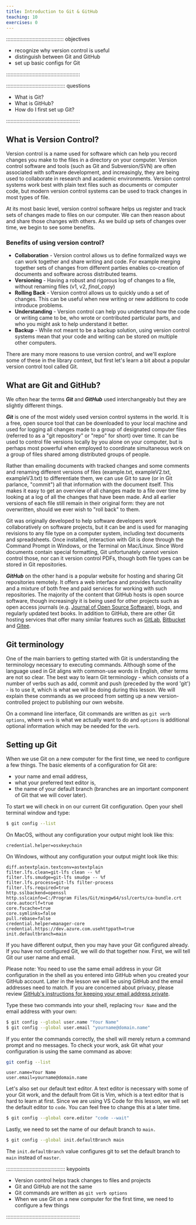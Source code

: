 ```yaml
---
title: Introduction to Git & GitHub
teaching: 10
exercises: 0
---
```


::::::::::::::::::::::::::::::::::::::: objectives

- recognize why version control is useful
- distinguish between Git and GitHub
- set up basic configs for Git

::::::::::::::::::::::::::::::::::::::::::::::::::

:::::::::::::::::::::::::::::::::::::::: questions

- What is Git?
- What is GitHub?
- How do I first set up Git?

::::::::::::::::::::::::::::::::::::::::::::::::::

## What is Version Control?

Version control is a name used for software which can help you record changes you make to the files in a directory on your computer. Version control software and tools (such as Git and Subversion/SVN) are often associated with software development, and increasingly, they are being used to collaborate in research and academic environments. Version control systems work best with plain text files such as documents or computer code, but modern version control systems can be used to track changes in most types of file.

At its most basic level, version control software helps us register and track sets of changes made to files on our computer. We can then reason about and share those changes with others. As we build up sets of changes over time, we begin to see some benefits.

### Benefits of using version control?

- **Collaboration** - Version control allows us to define formalized ways we can work together and share writing and code. For example merging together sets of changes from different parties enables co-creation of documents and software across distributed teams.
- **Versioning** - Having a robust and rigorous log of changes to a file, without renaming files (v1, v2, *final\_copy*)
- **Rolling Back** - Version control allows us to quickly undo a set of changes. This can be useful when new writing or new additions to code introduce problems.
- **Understanding** - Version control can help you understand how the code or writing came to be, who wrote or contributed particular parts, and who you might ask to help understand it better.
- **Backup** - While not meant to be a backup solution, using version control systems mean that your code and writing can be stored on multiple other computers.

There are many more reasons to use version control, and we'll explore some of these in the library context, but first let's learn a bit about a popular version control tool called Git.

## What are Git and GitHub?

We often hear the terms ***Git*** and ***GitHub*** used interchangeably but they are slightly different things.

***Git*** is one of the most widely used version control systems in the world. It is a free, open source tool that can be downloaded to your local machine and used for logging all changes made to a group of designated computer files (referred to as a "git repository" or "repo" for short) over time. It can be used to control file versions locally by you alone on your computer, but is perhaps most powerful when employed to coordinate simultaneous work on a group of files shared among distributed groups of people.

Rather than emailing documents with tracked changes and some comments and renaming different versions of files (example.txt, exampleV2.txt, exampleV3.txt) to differentiate them, we can use Git to save (or in Git parlance, "commit") all that information with the document itself. This makes it easy to get an overview of all changes made to a file over time by looking at a log of all the changes that have been made. And all earlier versions of each file still remain in their original form: they are not overwritten, should we ever wish to "roll back" to them.

Git was originally developed to help software developers work collaboratively on software projects, but it can be and is used for managing revisions to any file type on a computer system, including text documents and spreadsheets. Once installed, interaction with Git is done through the Command Prompt in Windows, or the Terminal on Mac/Linux. Since Word documents contain special formatting, Git unfortunately cannot version control those, nor can it version control PDFs, though both file types can be stored in Git repositories.

***GitHub*** on the other hand is a popular website for hosting and sharing Git repositories remotely. It offers a web interface and provides functionality and a mixture of both free and paid services for working with such repositories. The majority of the content that GitHub hosts is open source software, though increasingly it is being used for other projects such as open access journals (e.g. [Journal of Open Source Software](https://joss.theoj.org/)), blogs, and regularly updated text books.  In addition to GitHub, there are other Git hosting services that offer many similar features such as [GitLab](https://about.gitlab.com/), [Bitbucket](https://bitbucket.org/) and [Gitee](https://gitee.com/).

## Git terminology 

One of the main barriers to getting started with Git is understanding the terminology necessary to executing commands. Although some of the language used in Git aligns with common-use words in English, other terms are not so clear. The best way to learn Git terminology - which consists of a number of verbs such as add, commit and push (preceded by the word 'git') - is to use it, which is what we will be doing during this lesson. We will explain these commands as we proceed from setting up a new version-controlled project to publishing our own website.

On a command line interface, Git commands are written as `git verb options`,
where `verb` is what we actually want to do and `options` is additional optional information which may be needed for the `verb`.

## Setting up Git

When we use Git on a new computer for the first time,
we need to configure a few things. The basic elements of a configuration for Git are:

- your name and email address,
- what your preferred text editor is,
- the name of your default branch (branches are an important component of Git that we will cover later).

To start we will check in on our current Git configuration. Open your shell terminal window and type:

```bash
$ git config --list
```

On MacOS, without any configuration your output might look like this:

```output
credential.helper=osxkeychain
```

On Windows, without any configuration your output might look like this:

```output
diff.astextplain.textconv=astextplain
filter.lfs.clean=git-lfs clean -- %f
filter.lfs.smudge=git-lfs smudge -- %f
filter.lfs.process=git-lfs filter-process
filter.lfs.required=true
http.sslbackend=openssl
http.sslcainfo=C:/Program Files/Git/mingw64/ssl/certs/ca-bundle.crt
core.autocrlf=true
core.fscache=true
core.symlinks=false
pull.rebase=false
credential.helper=manager-core
credential.https://dev.azure.com.usehttppath=true
init.defaultbranch=main
```

If you have different output, then you may have your Git configured already. If you have not configured Git, we will do that together now.
First, we will tell Git our user name and email.

Please note: You need to use the same email address in your Git configuration in the shell as you entered into GitHub when you created your GitHub account. Later in the lesson we will be using GitHub and the email addresses need to match. If you are concerned about privacy, please review [GitHub's instructions for keeping your email address private](https://help.github.com/articles/keeping-your-email-address-private/).

Type these two commands into your shell, replacing `Your Name` and the email address with your own:

```bash
$ git config --global user.name "Your Name"
$ git config --global user.email "yourname@domain.name"
```

If you enter the commands correctly, the shell will merely return a command prompt and no messages. To check your work, ask Git what your configuration is using the same command as above:

```bash
git config --list
```

```output
user.name=Your Name
user.email=yourname@domain.name
```

Let's also set our default text editor. A text editor is necessary with some of your Git work, and the default from Git is Vim, which is a text editor that is hard to learn at first. Since we are using VS Code for this lesson, we will set the default editor to `code`. You can feel free to change this at a later time.

```bash
$ git config --global core.editor "code --wait"
```

Lastly, we need to set the name of our default branch to `main.`

```bash 
$ git config --global init.defaultBranch main
```

The `init.defaultBranch` value configures git to set the default branch to `main` instead of `master`.

:::::::::::::::::::::::::::::::::::::::: keypoints

- Version control helps track changes to files and projects
- Git and GitHub are not the same
- Git commands are written as `git verb options`
- When we use Git on a new computer for the first time, we need to configure a few things

::::::::::::::::::::::::::::::::::::::::::::::::::


